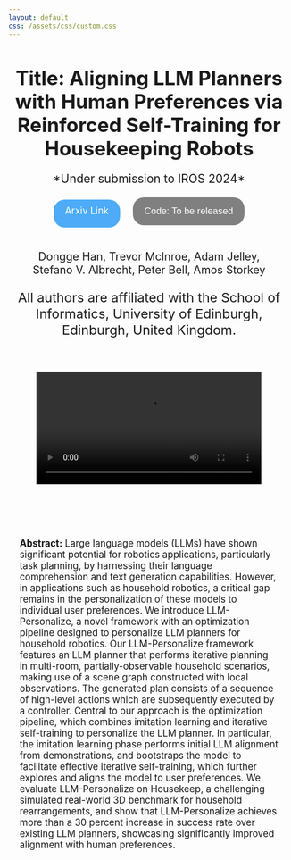 ```yaml
---
layout: default
css: /assets/css/custom.css
---
```


<div style="text-align: center; margin-top: 40px;">
    <h1 style="font-size: 2.5em; margin-bottom: 20px; padding-bottom: 0;">Title: Aligning LLM Planners with Human Preferences via Reinforced Self-Training for Housekeeping Robots</h1>
    <p style="font-size: 1.5em;">*Under submission to IROS 2024*</p>
</div>

<div style="text-align: center; margin-top: 20px;">
    <a href="https://arxiv.org/abs/YOUR_ARXIV_ID" style="background-color: #4dabf7; color: white; padding: 10px 20px; text-align: center; text-decoration: none; display: inline-block; font-size: 1.2em; margin-right: 20px; height: 30px; border-radius: 20px;">Arxiv Link</a>
    <button style="background-color: grey; color: white; padding: 10px 20px; text-align: center; border: none; font-size: 1.2em; width: auto; min-width: 160px; height: 50px; border-radius: 20px;">Code: To be released</button>

</div>

<div style="text-align: center; font-size: 1.4em; margin-top: 40px;">
    Dongge&nbsp;Han, Trevor&nbsp;McInroe, Adam&nbsp;Jelley, Stefano&nbsp;V.&nbsp;Albrecht, Peter&nbsp;Bell, Amos&nbsp;Storkey
    <p style="font-size: 1.2em;">All authors are affiliated with the School of Informatics, University of Edinburgh, Edinburgh, United Kingdom.</p>
</div>


<div style="text-align: center; margin-top: 60px;">
    <video controls style="width: 80%; max-width: 800px;">
        <source src="data/video/iros_demo_slow.mp4" type="video/mp4">
        Your browser does not support the video tag.
    </video>
</div>

<div style="margin: 60px auto; max-width: 800px; padding: 20px; border: 0px solid #ccc; text-align: left;">
    <p style="font-size: 1.2em;"><strong>Abstract:</strong> Large language models (LLMs) have shown significant potential for robotics applications, particularly task planning, by harnessing their language comprehension and text generation capabilities. However, in applications such as household robotics, a critical gap remains in the personalization of these models to individual user preferences. We introduce LLM-Personalize, a novel framework with an optimization pipeline designed to personalize LLM planners for household robotics. Our LLM-Personalize framework features an LLM planner that performs iterative planning in multi-room, partially-observable household scenarios, making use of a scene graph constructed with local observations. The generated plan consists of a sequence of high-level actions which are subsequently executed by a controller.
    Central to our approach is the optimization pipeline, which combines imitation learning and iterative self-training to personalize the LLM planner. In particular, the imitation learning phase performs initial LLM alignment from demonstrations, and bootstraps the model to facilitate effective iterative self-training, which further explores and aligns the model to user preferences. We evaluate LLM-Personalize on Housekeep, a challenging simulated real-world 3D benchmark for household rearrangements, and show that LLM-Personalize achieves more than a 30 percent increase in success rate over existing LLM planners, showcasing significantly improved alignment with human preferences.</p>
</div>
